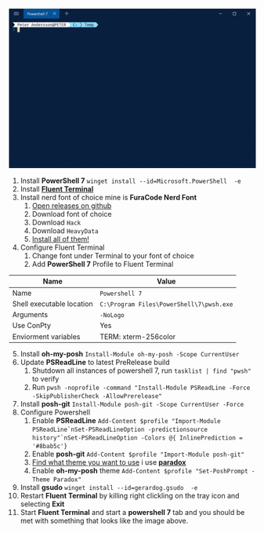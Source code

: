 
![Terminal Example](Example-Compressed.gif "Terminal Example")

1. Install **PowerShell 7** `winget install --id=Microsoft.PowerShell  -e`
2. Install [**Fluent Terminal**](https://www.microsoft.com/en-us/p/fluent-terminal/9p2krlmfxf9t?activetab=pivot:overviewtab)
3. Install nerd font of choice mine is **FuraCode Nerd Font**
   1. [Open releases on github](https://github.com/ryanoasis/nerd-fonts/releases/)
   2. Download font of choice
   3. Download `Hack`
   4. Download `HeavyData`
   5. [Install all of them!](https://github.com/ryanoasis/nerd-fonts#font-installation)
4. Configure Fluent Terminal
   1. Change font under Terminal to your font of choice
   2. Add **PowerShell 7** Profile to Fluent Terminal

| Name                      | Value                                    |
| ------------------------- | ---------------------------------------- |
| Name                      | `Powershell 7`                           |
| Shell executable location | `C:\Program Files\PowerShell\7\pwsh.exe` |
| Arguments                 | `-NoLogo`                                |
| Use ConPty                | Yes                                      |
| Enviorment variables      | TERM: xterm-256color                     |

5. Install **oh-my-posh** `Install-Module oh-my-posh -Scope CurrentUser`
2. Update **PSReadLine** to latest PreRelease build
   1. Shutdown all instances of powershell 7, run `tasklist | find "pwsh"` to verify
   2. Run `pwsh -noprofile -command "Install-Module PSReadLine -Force -SkipPublisherCheck -AllowPrerelease"`
3. Install **posh-git** `Install-Module posh-git -Scope CurrentUser -Force`
4. Configure Powershell
   1. Enable **PSReadLine** ``Add-Content $profile "Import-Module PSReadLine`nSet-PSReadLineOption -predictionsource history"`nSet-PSReadLineOption -Colors @{ InlinePrediction = '#8bab5c'}``
   2. Enable **posh-git** `Add-Content $profile "Import-Module posh-git"`
   3. [Find what theme you want to use](https://ohmyposh.dev/docs/themes) i use [**paradox**](https://ohmyposh.dev/docs/themes#paradox)
   4. Enable **oh-my-posh** theme `Add-Content $profile "Set-PoshPrompt -Theme Paradox"`
5.  Install **gsudo** `winget install --id=gerardog.gsudo  -e`
6.  Restart **Fluent Terminal** by killing right clickling on the tray icon and selecting **Exit**
7.  Start **Fluent Terminal** and start a **powershell 7** tab and you should be met with something that looks like the image above.
